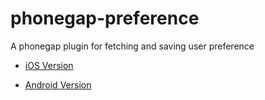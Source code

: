 # phonegap-preference

A phonegap plugin for fetching and saving user preference

* [iOS Version](https://github.com/AthenaLightened/phonegap-preference/tree/master/iOS)

* [Android Version](https://github.com/AthenaLightened/phonegap-preference/tree/master/Android)
